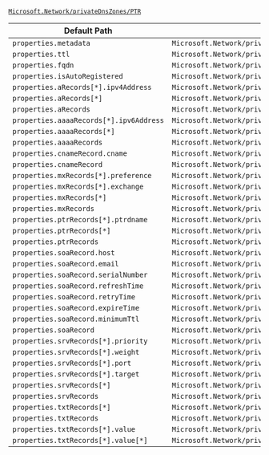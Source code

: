 [`Microsoft.Network/privateDnsZones/PTR`](https://docs.microsoft.com/en-us/azure/templates/microsoft.network/privatednszones/ptr)

| Default Path | Alias |
|---|---|
| `properties.metadata` | `Microsoft.Network/privateDnsZones/PTR/metadata` |
| `properties.ttl` | `Microsoft.Network/privateDnsZones/PTR/ttl` |
| `properties.fqdn` | `Microsoft.Network/privateDnsZones/PTR/fqdn` |
| `properties.isAutoRegistered` | `Microsoft.Network/privateDnsZones/PTR/isAutoRegistered` |
| `properties.aRecords[*].ipv4Address` | `Microsoft.Network/privateDnsZones/PTR/aRecords[*].ipv4Address` |
| `properties.aRecords[*]` | `Microsoft.Network/privateDnsZones/PTR/aRecords[*]` |
| `properties.aRecords` | `Microsoft.Network/privateDnsZones/PTR/aRecords` |
| `properties.aaaaRecords[*].ipv6Address` | `Microsoft.Network/privateDnsZones/PTR/aaaaRecords[*].ipv6Address` |
| `properties.aaaaRecords[*]` | `Microsoft.Network/privateDnsZones/PTR/aaaaRecords[*]` |
| `properties.aaaaRecords` | `Microsoft.Network/privateDnsZones/PTR/aaaaRecords` |
| `properties.cnameRecord.cname` | `Microsoft.Network/privateDnsZones/PTR/cnameRecord.cname` |
| `properties.cnameRecord` | `Microsoft.Network/privateDnsZones/PTR/cnameRecord` |
| `properties.mxRecords[*].preference` | `Microsoft.Network/privateDnsZones/PTR/mxRecords[*].preference` |
| `properties.mxRecords[*].exchange` | `Microsoft.Network/privateDnsZones/PTR/mxRecords[*].exchange` |
| `properties.mxRecords[*]` | `Microsoft.Network/privateDnsZones/PTR/mxRecords[*]` |
| `properties.mxRecords` | `Microsoft.Network/privateDnsZones/PTR/mxRecords` |
| `properties.ptrRecords[*].ptrdname` | `Microsoft.Network/privateDnsZones/PTR/ptrRecords[*].ptrdname` |
| `properties.ptrRecords[*]` | `Microsoft.Network/privateDnsZones/PTR/ptrRecords[*]` |
| `properties.ptrRecords` | `Microsoft.Network/privateDnsZones/PTR/ptrRecords` |
| `properties.soaRecord.host` | `Microsoft.Network/privateDnsZones/PTR/soaRecord.host` |
| `properties.soaRecord.email` | `Microsoft.Network/privateDnsZones/PTR/soaRecord.email` |
| `properties.soaRecord.serialNumber` | `Microsoft.Network/privateDnsZones/PTR/soaRecord.serialNumber` |
| `properties.soaRecord.refreshTime` | `Microsoft.Network/privateDnsZones/PTR/soaRecord.refreshTime` |
| `properties.soaRecord.retryTime` | `Microsoft.Network/privateDnsZones/PTR/soaRecord.retryTime` |
| `properties.soaRecord.expireTime` | `Microsoft.Network/privateDnsZones/PTR/soaRecord.expireTime` |
| `properties.soaRecord.minimumTtl` | `Microsoft.Network/privateDnsZones/PTR/soaRecord.minimumTtl` |
| `properties.soaRecord` | `Microsoft.Network/privateDnsZones/PTR/soaRecord` |
| `properties.srvRecords[*].priority` | `Microsoft.Network/privateDnsZones/PTR/srvRecords[*].priority` |
| `properties.srvRecords[*].weight` | `Microsoft.Network/privateDnsZones/PTR/srvRecords[*].weight` |
| `properties.srvRecords[*].port` | `Microsoft.Network/privateDnsZones/PTR/srvRecords[*].port` |
| `properties.srvRecords[*].target` | `Microsoft.Network/privateDnsZones/PTR/srvRecords[*].target` |
| `properties.srvRecords[*]` | `Microsoft.Network/privateDnsZones/PTR/srvRecords[*]` |
| `properties.srvRecords` | `Microsoft.Network/privateDnsZones/PTR/srvRecords` |
| `properties.txtRecords[*]` | `Microsoft.Network/privateDnsZones/PTR/txtRecords[*]` |
| `properties.txtRecords` | `Microsoft.Network/privateDnsZones/PTR/txtRecords` |
| `properties.txtRecords[*].value` | `Microsoft.Network/privateDnsZones/PTR/txtRecords[*].value` |
| `properties.txtRecords[*].value[*]` | `Microsoft.Network/privateDnsZones/PTR/txtRecords[*].value[*]` |

